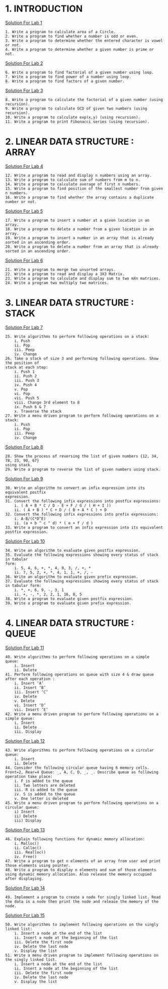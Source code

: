 <h1>1. INTRODUCTION</h1>

[Solution For Lab 1](https://github.com/ayushrudani/DSA_C/tree/main/Solution/Lab-1)

```
1. Write a program to calculate area of a Circle.
2. Write a program to find whether a number is odd or even.
3. Write a program to determine whether the entered character is vowel or not.
4. Write a program to determine whether a given number is prime or not.
```
[Solution For Lab 2](https://github.com/ayushrudani/DSA_C/tree/main/Solution/Lab-2)
```
6. Write a program to find factorial of a given number using loop.
7. Write a program to find power of a number using loop.
8. Write a program to find factors of a given number.
```
[Solution For Lab 3](https://github.com/ayushrudani/DSA_C/tree/main/Solution/Lab-3)
```
8. Write a program to calculate the factorial of a given number (using recursion).
9. Write a program to calculate GCD of given two numbers (using recursion).
10. Write a program to calculate exp(x,y) (using recursion).
11. Write a program to print Fibonacci series (using recursion).
```
<h1>2. LINEAR DATA STRUCTURE : ARRAY</h1>

[Solution For Lab 4](https://github.com/ayushrudani/DSA_C/tree/main/Solution/Lab-4)
```
12. Write a program to read and display n numbers using an array.
13. Write a program to calculate sum of numbers from m to n.
14. Write a program to calculate average of first n numbers.
15. Write a program to find position of the smallest number from given n numbers.
16. Write a program to find whether the array contains a duplicate number or not.
```
[Solution For Lab 5](https://github.com/ayushrudani/DSA_C/tree/main/Solution/Lab-5)
```
17. Write a program to insert a number at a given location in an array.
18. Write a program to delete a number from a given location in an array.
19. Write a program to insert a number in an array that is already sorted in an ascending order.
20. Write a program to delete a number from an array that is already sorted in an ascending order.
```
[Solution For Lab 6](https://github.com/ayushrudani/DSA_C/tree/main/Solution/Lab-6)
```
21. Write a program to merge two unsorted arrays.
22. Write a program to read and display a 3X3 Matrix.
23. Write a program to calculate and display sum to two mXn matrices.
24. Write a program two multiply two matrices.
```
<h1>3. LINEAR DATA STRUCTURE : STACK</h1>

[Solution For Lab 7](https://github.com/ayushrudani/DSA_C/tree/main/Solution/Lab-7)
```
25. Write algorithms to perform following operations on a stack:
    i. Push
    ii. Pop
    iii. Peep
    iv. Change
26. Take a stack of size 3 and performing following operations. Show the position of
stack at each step:
    i. Push 1
    ii. Push 2
    iii. Push 3
    iv. Push 4
    v. Pop
    vi. Pop
    vii. Push 5
    viii. Change 3rd element to 8
    ix. Push 6 & 7
    x. Traverse the stack
27. Write a menu driven program to perform following operations on a stack:
    i. Push
    ii. Pop
    iii. Peep
    iv. Change
```
[Solution For Lab 8](https://github.com/ayushrudani/DSA_C/tree/main/Solution/Lab-8)
```
28. Show the process of reversing the list of given numbers {12, 34, 78, 23, 90, 67}
using stack.
29. Write a program to reverse the list of given numbers using stack.
```
[Solution For Lab 9](https://github.com/ayushrudani/DSA_C/tree/main/Solution/Lab-9)
```
30. Write an algorithm to convert an infix expression into its equivalent postfix
expression.
31. Convert the following infix expressions into postfix expressions:
    i. ( A + B * C / D - E + F / G / ( H + I ))
    ii. ( A + B ) * C + D / ( B + A * C ) + D
32. Convert the following infix expressions into prefix expressions:
    i. A-B/(C*D^E)
    ii. (a + b ^ c ^ d) * ( e + f / d )
33. Write a program to convert an infix expression into its equivalent postfix expression.
```
[Solution For Lab 10](https://github.com/ayushrudani/DSA_C/tree/main/Solution/Lab-10)
```
34. Write an algorithm to evaluate given postfix expression.
35. Evaluate the following expressions showing every status of stack in tabular
form:
    i. 5, 4, 6, +, *, 4, 9, 3, /, +, *
    ii. 7, 5, 2, +, *, 4, 1, 1, +, /, -
36. Write an algorithm to evaluate given prefix expression.
37. Evaluate the following expressions showing every status of stack in tabular form:
    i. *, +, 6, 9, -, 3, 1
    ii. +, -, *, 2, 2, 1, 16, 8, 5
38. Write a program to evaluate given postfix expression.
39. Write a program to evaluate given prefix expression.
```
<h1>4. LINEAR DATA STRUCTURE : QUEUE</h1>

[Solution For Lab 11](https://github.com/ayushrudani/DSA_C/tree/main/Solution/Lab-11)
```
40. Write algorithms to perform following operations on a simple queue:
    i. Insert
    ii. Delete
41. Perform following operations on queue with size 4 & draw queue after each operation :
    i. Insert ‘A’
    ii. Insert ‘B’
    iii. Insert ‘C’
    iv. Delete
    v. Delete
    vi. Insert ‘D’
    vii. Insert ‘E’
42. Write a menu driven program to perform following operations on a simple queue:
    i. Insert
    ii. Delete
    iii. Display
```
[Solution For Lab 12](https://github.com/ayushrudani/DSA_C/tree/main/Solution/Lab-12)
```
43. Write algorithms to perform following operations on a circular queue:
    i. Insert
    ii. Delete
44. Consider the following circular queue having 6 memory cells. Front=2, Rear=4 Queue: _, A, C, D, _, _. Describe queue as following operation take place:
    i. F is added to the queue
    ii. Two letters are deleted
    iii. R is added to the queue
    iv. S is added to the queue
    v. One letter is deleted
45. Write a menu driven program to perform following operations on a circular queue:
    i) Insert
    ii) Delete
    iii) Display
```
[Solution For Lab 13](https://github.com/ayushrudani/DSA_C/tree/main/Solution/Lab-13)
```
46. Explain following functions for dynamic memory allocation:
    i. Malloc()
    ii. Calloc()
    iii. Realloc()
    iv. Free()
47. Write a program to get n elements of an array from user and print those elements using pointer.
48. Write a program to display n elements and sum of those elements using dynamic memory allocation. Also release the memory occupied after displaying.
```
[Solution For Lab 14](https://github.com/ayushrudani/DSA_C/tree/main/Solution/Lab-14)
```
49. Implement a program to create a node for singly linked list. Read the data in a node then print the node and release the memory of the node.
```
[Solution For Lab 15](https://github.com/ayushrudani/DSA_C/tree/main/Solution/Lab-15)
```
50. Write algorithms to implement following operations on the singly linked list:
    i. Insert a node at the end of the list
    ii. Insert a node at the beginning of the list
    iii. Delete the first node
    iv. Delete the last node
    v. Display the list
51. Write a menu driven program to implement following operations on the singly linked list.
    i. Insert a node at the end of the list
    ii. Insert a node at the beginning of the list
    iii. Delete the first node
    iv. Delete the last node
    v. Display the list
```
